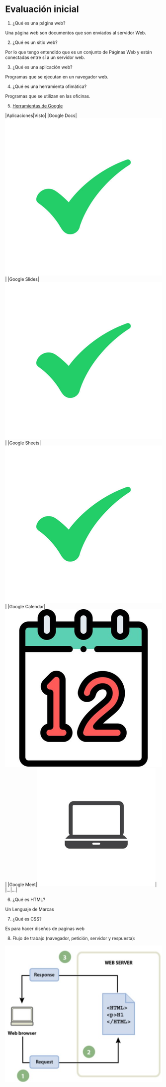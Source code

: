 # Evaluación inicial
1. ¿Qué es una página web?

Una página web son documentos que son enviados al servidor Web.

2. ¿Qué es un sitio web?

Por lo que tengo entendido que es un conjunto de Páginas Web y están conectadas entre sí a un servidor web.

3. ¿Qué es una aplicación web?

Programas que se ejecutan en un navegador web.

4. ¿Qué es una herramienta ofimática?

Programas que se utilizan en las oficinas.

5. [Herramientas de Google](https://www.google.com/intl/es-419/chrome/browser-tools/)

|Aplicaciones|Visto|
|Google Docs|![tick]( https://github.com/PhilipR7/2425-SMX2-UF1-A2-Evaluacion-Inicial-Documentaci-n-con-Markdown-Rendon-Chamba-Philip/blob/main/tick.jpg)|
|Google Slides|![tick]( https://github.com/PhilipR7/2425-SMX2-UF1-A2-Evaluacion-Inicial-Documentaci-n-con-Markdown-Rendon-Chamba-Philip/blob/main/tick.jpg)|
|Google Sheets|![tick]( https://github.com/PhilipR7/2425-SMX2-UF1-A2-Evaluacion-Inicial-Documentaci-n-con-Markdown-Rendon-Chamba-Philip/blob/main/tick.jpg)|
|Google Calendar|![tick]( https://github.com/PhilipR7/2425-SMX2-UF1-A2-Evaluacion-Inicial-Documentaci-n-con-Markdown-Rendon-Chamba-Philip/blob/main/calendario.jpg)|
|Google Meet|![tick]( https://github.com/PhilipR7/2425-SMX2-UF1-A2-Evaluacion-Inicial-Documentaci-n-con-Markdown-Rendon-Chamba-Philip/blob/main/portatil.jpg)|
|...|...|

6. ¿Qué es HTML?

Un Lenguaje de Marcas



7. ¿Qué es CSS?

Es para hacer diseños de paginas web

8. Flujo de trabajo (navegador, petición, servidor y respuesta):

![Flujo de trabajo]( https://github.com/PhilipR7/2425-SMX2-UF1-A2-Evaluacion-Inicial-Documentaci-n-con-Markdown-Rendon-Chamba-Philip/blob/main/esquema.jpg)